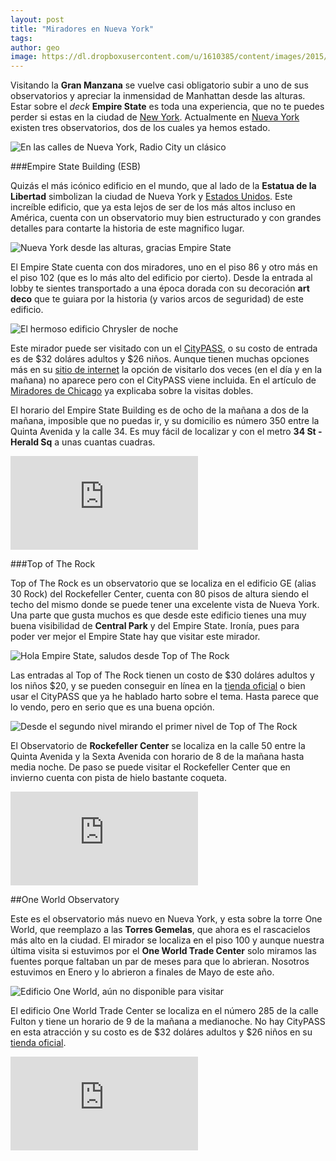 ```yaml
---
layout: post
title: "Miradores en Nueva York"
tags: 
author: geo
image: https://dl.dropboxusercontent.com/u/1610385/content/images/2015/06/DSC09218.JPG
---
```

Visitando la **Gran Manzana** se vuelve casi obligatorio subir a uno de sus observatorios y apreciar la inmensidad de Manhattan desde las alturas. Estar sobre el *deck* **Empire State** es toda una experiencia, que no te puedes perder si estas en la ciudad de [New York](/tag/new-york). Actualmente en [Nueva York](/tag/nueva-york) existen tres observatorios, dos de los cuales ya hemos estado.

![En las calles de Nueva York, Radio City un clásico](https://dl.dropboxusercontent.com/u/1610385/content/images/2015/06/2015-01-09-09-46-41.jpg)

###Empire State Building (ESB)

Quizás el más icónico edificio en el mundo, que al lado de la **Estatua de la Libertad** simbolizan la ciudad de Nueva York y [Estados Unidos](/tag/estados-unidos). Este increíble edificio, que ya esta lejos de ser de los más altos incluso en América, cuenta con un observatorio muy bien estructurado y con grandes detalles para contarte la historia de este magnifico lugar.

![Nueva York desde las alturas, gracias Empire State](https://dl.dropboxusercontent.com/u/1610385/content/images/2015/06/DSC09192.JPG)

El Empire State cuenta con dos miradores, uno en el piso 86 y otro más en el piso 102 (que es lo más alto del edificio por cierto). Desde la entrada al lobby te sientes transportado a una época dorada con su decoración **art deco** que te guiara por la historia (y varios arcos de seguridad) de este edificio.

![El hermoso edificio Chrysler de noche](https://dl.dropboxusercontent.com/u/1610385/content/images/2015/06/DSC09215.JPG)

Este mirador puede ser visitado con un el [CityPASS](/citypass/), o su costo de entrada es de $32 doláres adultos y $26 niños. Aunque tienen muchas opciones más en su [sitio de internet](http://www.esbnyc.com/buy-tickets) la opción de visitarlo dos veces (en el día y en la mañana) no aparece pero con el CityPASS viene incluida. En el artículo de [Miradores de Chicago](/miradores-de-chicago-skydeck-y-john-hancock-360-chicago/) ya explicaba sobre la visitas dobles.

El horario del Empire State Building es de ocho de la mañana a dos de la mañana, imposible que no puedas ir, y su domicilio es número 350 entre la Quinta Avenida y la calle 34. Es muy fácil de localizar y con el metro **34 St - Herald Sq** a unas cuantas cuadras.

<div class="embed-responsive embed-responsive-16by9">
<iframe src="https://www.google.com/maps/embed?pb=!1m18!1m12!1m3!1d3022.612002686993!2d-73.98664245291747!3d40.74856231960559!2m3!1f0!2f0!3f0!3m2!1i1024!2i768!4f13.1!3m3!1m2!1s0x89c259a9aeb1c6b5%3A0x35b1cfbc89a6097f!2sEmpire+State+Bldg%2C+350+5th+Ave%2C+New+York%2C+NY+10118%2C+USA!5e0!3m2!1sen!2smx!4v1434635939345" class="embed-responsive-item" frameborder="0" style="border:0"></iframe>
</div>

###Top of The Rock

Top of The Rock es un observatorio que se localiza en el edificio GE (alias 30 Rock) del Rockefeller Center, cuenta con 80 pisos de altura siendo el techo del mismo donde se puede tener una excelente vista de Nueva York. Una parte que gusta muchos es que desde este edificio tienes una muy buena visibilidad de **Central Park** y del Empire State. Ironía, pues para poder ver mejor el Empire State hay que visitar este mirador.

![Hola Empire State, saludos desde Top of The Rock](https://dl.dropboxusercontent.com/u/1610385/content/images/2015/06/DSC09591.JPG)

Las entradas al Top of The Rock tienen un costo de $30 doláres adultos y los niños $20, y se pueden conseguir en línea en la [tienda oficial](https://secure.topoftherocknyc.com/ODTInternet/Web/BuyTicketOnline/captureticket.aspx) o bien usar el CityPASS que ya he hablado harto sobre el tema. Hasta parece que lo vendo, pero en serio que es una buena opción.

![Desde el segundo nivel mirando el primer nivel de Top of The Rock](https://dl.dropboxusercontent.com/u/1610385/content/images/2015/06/DSC09593.JPG)

El Observatorio de **Rockefeller Center** se localiza en la calle 50 entre la Quinta Avenida y la Sexta Avenida con horario de 8 de la mañana hasta media noche. De paso se puede visitar el Rockefeller Center que en invierno cuenta con pista de hielo bastante coqueta.

<div class="embed-responsive embed-responsive-16by9">
<iframe src="https://www.google.com/maps/embed?pb=!1m18!1m12!1m3!1d3022.1261987471426!2d-73.979337!3d40.759249000000004!2m3!1f0!2f0!3f0!3m2!1i1024!2i768!4f13.1!3m3!1m2!1s0x89c258fed6d19b35%3A0x8bb4f00308a37414!2sTop+of+the+Rock!5e0!3m2!1sen!2smx!4v1434636006054" class="embed-responsive-item" frameborder="0" style="border:0"></iframe>
</div>

##One World Observatory
 
Este es el observatorio más nuevo en Nueva York, y esta sobre la torre One World, que reemplazo a las **Torres Gemelas**, que ahora es el rascacielos más alto en la ciudad. El mirador se localiza en el piso 100 y aunque nuestra última visita si estuvimos por el **One World Trade Center** solo miramos las fuentes porque faltaban un par de meses para que lo abrieran. Nosotros estuvimos en Enero y lo abrieron a finales de Mayo de este año.

![Edificio One World, aún no disponible para visitar](https://dl.dropboxusercontent.com/u/1610385/content/images/2015/06/2015-01-10-10-56-52.jpg)

El edificio One World Trade Center se localiza en el número 285 de la calle Fulton y tiene un horario de 9 de la mañana a medianoche. No hay CityPASS en esta atracción y su costo es de $32 doláres adultos y $26 niños en su [tienda oficial](https://oneworldobservatory.com/tickets/).

<div class="embed-responsive embed-responsive-16by9">
<iframe src="https://www.google.com/maps/embed?pb=!1m18!1m12!1m3!1d3024.230864489378!2d-74.013029!3d40.712934!2m3!1f0!2f0!3f0!3m2!1i1024!2i768!4f13.1!3m3!1m2!1s0x89c25a1bd03f614d%3A0x8fe352941f469354!2sOne+World+Observatory!5e0!3m2!1sen!2smx!4v1434636237734" class="embed-responsive-item" frameborder="0" style="border:0"></iframe>
</div>